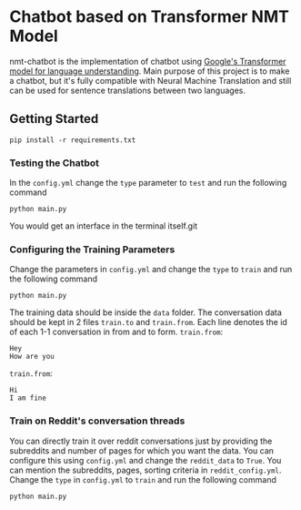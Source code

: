 # Chatbot based on Transformer NMT Model

nmt-chatbot is the implementation of chatbot using [Google's Transformer model for language understanding](https://www.tensorflow.org/tutorials/text/transformer).
Main purpose of this project is to make a chatbot, but it's fully compatible with Neural Machine Translation and still can be used for sentence translations between two languages.

## Getting Started

```
pip install -r requirements.txt
```

### Testing the Chatbot

In the ``config.yml`` change the ``type`` parameter to ``test`` and run the following command

```
python main.py
```

You would get an interface in the terminal itself.git

### Configuring the Training Parameters

Change the parameters in ``config.yml`` and change the ``type`` to ``train`` and run the following command

```
python main.py
```

The training data should be inside the ``data`` folder.
The conversation data should be kept in 2 files ``train.to`` and ``train.from``.
Each line denotes the id of each 1-1 conversation in from and to form.
``train.from``:

```
Hey
How are you

```

``train.from``:
```
Hi
I am fine
```

### Train on Reddit's conversation threads

You can directly train it over reddit conversations just by providing the subreddits and number of pages for which you want the data.
You can configure this using ``config.yml`` and change the ``reddit_data`` to ``True``. You can mention the subreddits, pages, sorting criteria in ``reddit_config.yml``.
Change the ``type`` in ``config.yml`` to ``train`` and run the following command

```
python main.py

```